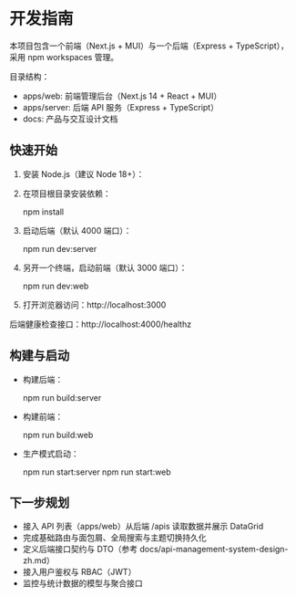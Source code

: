 # 开发指南

本项目包含一个前端（Next.js + MUI）与一个后端（Express + TypeScript），采用 npm workspaces 管理。

目录结构：

- apps/web: 前端管理后台（Next.js 14 + React + MUI）
- apps/server: 后端 API 服务（Express + TypeScript）
- docs: 产品与交互设计文档

## 快速开始

1. 安装 Node.js（建议 Node 18+）：
2. 在项目根目录安装依赖：

   npm install

3. 启动后端（默认 4000 端口）：

   npm run dev:server

4. 另开一个终端，启动前端（默认 3000 端口）：

   npm run dev:web

5. 打开浏览器访问：http://localhost:3000

后端健康检查接口：http://localhost:4000/healthz

## 构建与启动

- 构建后端：

  npm run build:server

- 构建前端：

  npm run build:web

- 生产模式启动：

  npm run start:server
  npm run start:web

## 下一步规划

- 接入 API 列表（apps/web）从后端 /apis 读取数据并展示 DataGrid
- 完成基础路由与面包屑、全局搜索与主题切换持久化
- 定义后端接口契约与 DTO（参考 docs/api-management-system-design-zh.md）
- 接入用户鉴权与 RBAC（JWT）
- 监控与统计数据的模型与聚合接口
